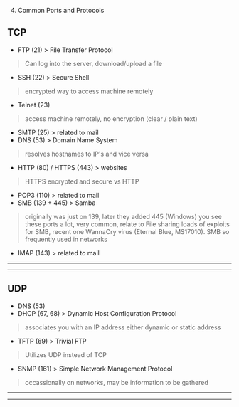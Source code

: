 4. Common Ports and Protocols

## **TCP**

- FTP (21) > File Transfer Protocol
> Can log into the server, download/upload a file
- SSH (22) > Secure Shell
> encrypted way to access machine remotely
- Telnet (23)
> access machine remotely, no encryption (clear / plain text)
- SMTP (25) > related to mail
- DNS (53) > Domain Name System
> resolves hostnames to IP's and vice versa
- HTTP (80) / HTTPS (443) > websites
> HTTPS encrypted and secure vs HTTP
- POP3 (110) > related to mail
- SMB (139 + 445) > Samba
> originally was just on 139, later they added 445 (Windows)
> you see these ports a lot, very common, relate to File sharing
> loads of exploits for SMB, recent one WannaCry virus (Eternal Blue, MS17010). SMB so frequently used in networks
- IMAP (143) > related to mail
* * *
* * *

## **UDP**
- DNS (53)
- DHCP (67, 68) > Dynamic Host Configuration Protocol 
> associates you with an IP address
> either dynamic or static address
- TFTP (69) > Trivial FTP
> Utilizes UDP instead of TCP
- SNMP (161) > Simple Network Management Protocol
>  occassionally on networks, may be information to be gathered

* * *
* * *

